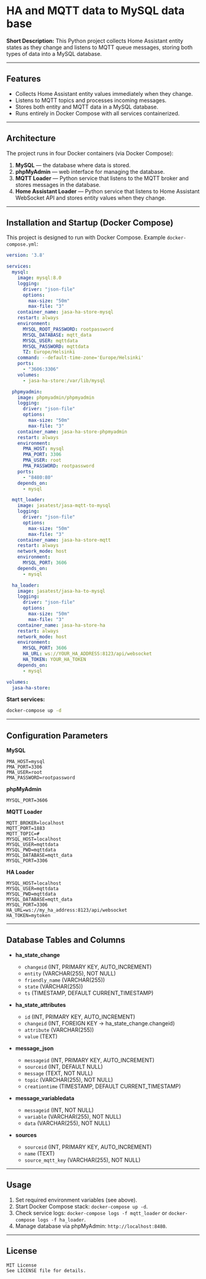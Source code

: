 # HA and MQTT data to MySQL data base

**Short Description:** This Python project collects Home Assistant entity states as they change and listens to MQTT queue messages, storing both types of data into a MySQL database.

---

## Features

- Collects Home Assistant entity values immediately when they change.
- Listens to MQTT topics and processes incoming messages.
- Stores both entity and MQTT data in a MySQL database.
- Runs entirely in Docker Compose with all services containerized.

---

## Architecture

The project runs in four Docker containers (via Docker Compose):

1. **MySQL** — the database where data is stored.
2. **phpMyAdmin** — web interface for managing the database.
3. **MQTT Loader** — Python service that listens to the MQTT broker and stores messages in the database.
4. **Home Assistant Loader** — Python service that listens to Home Assistant WebSocket API and stores entity values when they change.

---

## Installation and Startup (Docker Compose)

This project is designed to run with Docker Compose. Example `docker-compose.yml`:

```yaml
version: '3.8'

services:
  mysql:
    image: mysql:8.0
    logging:
      driver: "json-file"
      options:
        max-size: "50m"
        max-file: "3"
    container_name: jasa-ha-store-mysql
    restart: always
    environment:
      MYSQL_ROOT_PASSWORD: rootpassword
      MYSQL_DATABASE: mqtt_data
      MYSQL_USER: mqttdata
      MYSQL_PASSWORD: mqttdata
      TZ: Europe/Helsinki
    command: --default-time-zone='Europe/Helsinki'
    ports:
      - "3606:3306"
    volumes:
      - jasa-ha-store:/var/lib/mysql

  phpmyadmin:
    image: phpmyadmin/phpmyadmin
    logging:
      driver: "json-file"
      options:
        max-size: "50m"
        max-file: "3"
    container_name: jasa-ha-store-phpmyadmin
    restart: always
    environment:
      PMA_HOST: mysql
      PMA_PORT: 3306
      PMA_USER: root
      PMA_PASSWORD: rootpassword
    ports:
      - "8480:80"
    depends_on:
      - mysql

  mqtt_loader:
    image: jasatest/jasa-mqtt-to-mysql
    logging:
      driver: "json-file"
      options:
        max-size: "50m"
        max-file: "3"
    container_name: jasa-ha-store-mqtt
    restart: always
    network_mode: host
    environment:
      MYSQL_PORT: 3606
    depends_on:
      - mysql

  ha_loader:
    image: jasatest/jasa-ha-to-mysql
    logging:
      driver: "json-file"
      options:
        max-size: "50m"
        max-file: "3"
    container_name: jasa-ha-store-ha
    restart: always
    network_mode: host
    environment:
      MYSQL_PORT: 3606
      HA_URL: ws://YOUR_HA_ADDRESS:8123/api/websocket
      HA_TOKEN: YOUR_HA_TOKEN
    depends_on:
      - mysql

volumes:
  jasa-ha-store:
```

**Start services:**

```bash
docker-compose up -d
```

---

## Configuration Parameters

**MySQL**

```
PMA_HOST=mysql
PMA_PORT=3306
PMA_USER=root
PMA_PASSWORD=rootpassword
```

**phpMyAdmin**

```
MYSQL_PORT=3606
```

**MQTT Loader**

```
MQTT_BROKER=localhost
MQTT_PORT=1883
MQTT_TOPIC=#
MYSQL_HOST=localhost
MYSQL_USER=mqttdata
MYSQL_PWD=mqttdata
MYSQL_DATABASE=mqtt_data
MYSQL_PORT=3306
```

**HA Loader**

```
MYSQL_HOST=localhost
MYSQL_USER=mqttdata
MYSQL_PWD=mqttdata
MYSQL_DATABASE=mqtt_data
MYSQL_PORT=3306
HA_URL=ws://my_ha_address:8123/api/websocket
HA_TOKEN=mytoken
```

---

## Database Tables and Columns

- **ha\_state\_change**

  - `changeid` (INT, PRIMARY KEY, AUTO\_INCREMENT)
  - `entity` (VARCHAR(255), NOT NULL)
  - `friendly_name` (VARCHAR(255))
  - `state` (VARCHAR(255))
  - `ts` (TIMESTAMP, DEFAULT CURRENT\_TIMESTAMP)

- **ha\_state\_attributes**

  - `id` (INT, PRIMARY KEY, AUTO\_INCREMENT)
  - `changeid` (INT, FOREIGN KEY → ha\_state\_change.changeid)
  - `attribute` (VARCHAR(255))
  - `value` (TEXT)

- **message\_json**

  - `messageid` (INT, PRIMARY KEY, AUTO\_INCREMENT)
  - `sourceid` (INT, DEFAULT NULL)
  - `message` (TEXT, NOT NULL)
  - `topic` (VARCHAR(255), NOT NULL)
  - `creationtime` (TIMESTAMP, DEFAULT CURRENT\_TIMESTAMP)

- **message\_variabledata**

  - `messageid` (INT, NOT NULL)
  - `variable` (VARCHAR(255), NOT NULL)
  - `data` (VARCHAR(255), NOT NULL)

- **sources**

  - `sourceid` (INT, PRIMARY KEY, AUTO\_INCREMENT)
  - `name` (TEXT)
  - `source_mqtt_key` (VARCHAR(255), NOT NULL)

---

## Usage

1. Set required environment variables (see above).
2. Start Docker Compose stack: `docker-compose up -d`.
3. Check service logs: `docker-compose logs -f mqtt_loader` or `docker-compose logs -f ha_loader`.
4. Manage database via phpMyAdmin: `http://localhost:8480`.

---

## License

```
MIT License
See LICENSE file for details.
```

